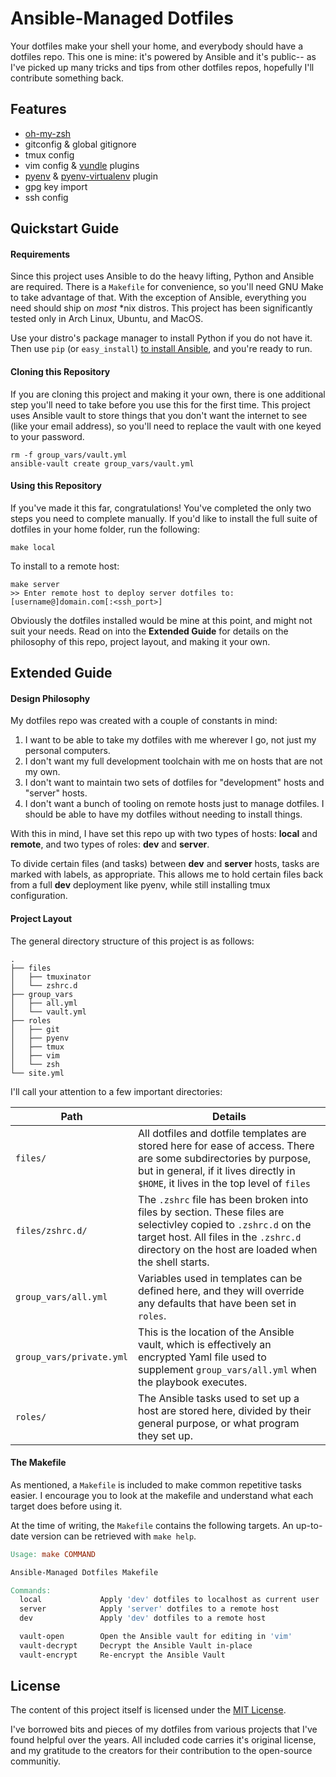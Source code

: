 Ansible-Managed Dotfiles
========================

Your dotfiles make your shell your home, and everybody should have a dotfiles repo. This one is mine: it's powered by Ansible and it's public-- as I've picked up many tricks and tips from other dotfiles repos, hopefully I'll contribute something back.

## Features
- [oh-my-zsh](https://github.com/robbyrussell/oh-my-zsh)
- gitconfig & global gitignore
- tmux config
- vim config & [vundle](https://github.com/VundleVim/Vundle.vim) plugins
- [pyenv](https://github.com/pyenv/pyenv) & [pyenv-virtualenv](https://github.com/pyenv/pyenv-virtualenv) plugin
- gpg key import
- ssh config

## Quickstart Guide

#### Requirements
Since this project uses Ansible to do the heavy lifting, Python and Ansible are required. There is a `Makefile` for convenience, so you'll need GNU Make to take advantage of that. With the exception of Ansible, everything you need should ship on *most* \*nix distros. This project has been significantly tested only in Arch Linux, Ubuntu, and MacOS.


Use your distro's package manager to install Python if you do not have it. Then use `pip` (or `easy_install`) [to install Ansible](https://docs.ansible.com/ansible/latest/installation_guide/intro_installation.html), and you're ready to run.


#### Cloning this Repository

If you are cloning this project and making it your own, there is one additional step you'll need to take before you use this for the first time. This project uses Ansible vault to store things that you don't want the internet to see (like your email address), so you'll need to replace the vault with one keyed to your password.

```shell
rm -f group_vars/vault.yml
ansible-vault create group_vars/vault.yml
```


#### Using this Repository

If you've made it this far, congratulations! You've completed the only two steps you need to complete manually. If you'd like to install the full suite of dotfiles in your home folder, run the following:

```shell
make local
```

To install to a remote host:
```shell
make server
>> Enter remote host to deploy server dotfiles to:
[username@]domain.com[:<ssh_port>]
```

Obviously the dotfiles installed would be mine at this point, and might not suit your needs. Read on into the **Extended Guide** for details on the philosophy of this repo, project layout, and making it your own.


## Extended Guide

#### Design Philosophy
My dotfiles repo was created with a couple of constants in mind:

1. I want to be able to take my dotfiles with me wherever I go, not just my personal computers.
2. I don't want my full development toolchain with me on hosts that are not my own.
3. I don't want to maintain two sets of dotfiles for "development" hosts and "server" hosts.
4. I don't want a bunch of tooling on remote hosts just to manage dotfiles. I should be able to have my dotfiles without needing to install things.

With this in mind, I have set this repo up with two types of hosts: **local** and **remote**, and two types of roles: **dev** and **server**.

To divide certain files (and tasks) between **dev** and **server** hosts, tasks are marked with labels, as appropriate. This allows me to hold certain files back from a full **dev** deployment like pyenv, while still installing tmux configuration.


#### Project Layout
The general directory structure of this project is as follows:
```shell
.
├── files
│   ├── tmuxinator
│   └── zshrc.d
├── group_vars
│   ├── all.yml
│   └── vault.yml
├── roles
│   ├── git
│   ├── pyenv
│   ├── tmux
│   ├── vim
│   └── zsh
└── site.yml
```
I'll call your attention to a few important directories:

| Path | Details
|------|--------
| `files/` | All dotfiles and dotfile templates are stored here for ease of access. There are some subdirectories by purpose, but in general, if it lives directly in `$HOME`, it lives in the top level of `files`
| `files/zshrc.d/` | The `.zshrc` file has been broken into files by section. These files are selectivley copied to `.zshrc.d` on the target host. All files in the `.zshrc.d` directory on the host are loaded when the shell starts.
| `group_vars/all.yml` | Variables used in templates can be defined here, and they will override any defaults that have been set in `roles`.
| `group_vars/private.yml` | This is the location of the Ansible vault, which is effectively an encrypted Yaml file used to supplement `group_vars/all.yml` when the playbook executes.
| `roles/` | The Ansible tasks used to set up a host are stored here, divided by their general purpose, or what program they set up.


#### The Makefile
As mentioned, a `Makefile` is included to make common repetitive tasks easier. I encourage you to look at the makefile and understand what each target does before using it.

At the time of writing, the `Makefile` contains the following targets. An up-to-date version can be retrieved with `make help`.

```makefile
Usage: make COMMAND

Ansible-Managed Dotfiles Makefile

Commands:
  local             Apply 'dev' dotfiles to localhost as current user
  server            Apply 'server' dotfiles to a remote host
  dev               Apply 'dev' dotfiles to a remote host

  vault-open        Open the Ansible vault for editing in 'vim'
  vault-decrypt     Decrypt the Ansible Vault in-place
  vault-encrypt     Re-encrypt the Ansible Vault
```


## License
The content of this project itself is licensed under the [MIT License](LICENSE).

I've borrowed bits and pieces of my dotfiles from various projects that I've found helpful over the years. All included code carries it's original license, and my gratitude to the creators for their contribution to the open-source communitiy.
